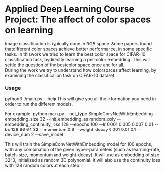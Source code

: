 # Applied Deep Learning Course Project: The affect of color spaces on learning
Image classification is typically done in RGB space. 
Some papers found thatdifferent color spaces achieve better performance, in some specific tasks. 
In thiswork we tried to learn the best color space for CIFAR-10 classification task, bydirectly learning a per-color embedding. 
This will settle the question of the bestcolor space once and for all.  
During the work we try to understand how colorspaces affect learning, by examining the classification task on CIFAR-10 dataset.

### Usage
python3 ./main.py --help
This will give you all the information you need in order to run the different models.

For example:
python main.py --net_type SimpleConvNetWithEmbedding --embedding_size 32 --init_embedding_as random_poly --embedding_continuity_loss 128 --epochs 100 --lr 0.001 0.005 0.007 0.01 --bs 128 96 64 32 --momentum 0.9 --weight_decay 0.001 0.01 0.1 --device_num 2 --save_model 

This will train the SimpleConvNetWithEmbedding model for 100 epochs, with any combination of the given hyper-parameters (such as learning-rate, batch-size, momentum and weight-decay). It will use as embedding of size 32^3, initialized as random 3D polynomial. It will also use the continuity loss with 128 random colors at each step. 

